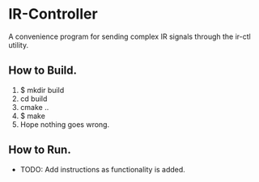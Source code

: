 # IR-Controller
A convenience program for sending complex IR signals through the ir-ctl utility.

## How to Build.
1. $ mkdir build
2. cd build
3. cmake ..
4. $ make
5. Hope nothing goes wrong.

## How to Run.
* TODO: Add instructions as functionality is added.
